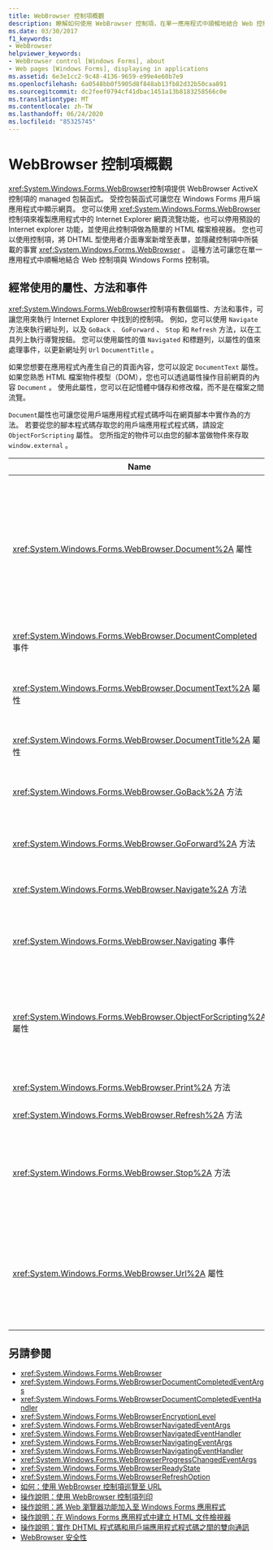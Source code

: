 ```yaml
---
title: WebBrowser 控制項概觀
description: 瞭解如何使用 WebBrowser 控制項，在單一應用程式中順暢地結合 Web 控制項與 Windows Forms 控制項。
ms.date: 03/30/2017
f1_keywords:
- WebBrowser
helpviewer_keywords:
- WebBrowser control [Windows Forms], about
- Web pages [Windows Forms], displaying in applications
ms.assetid: 6e3e1cc2-9c48-4136-9659-e99e4e60b7e9
ms.openlocfilehash: 6a0548bb0f5905d8f848ab13fb82d32b50caa891
ms.sourcegitcommit: dc2feef0794cf41dbac1451a13b8183258566c0e
ms.translationtype: MT
ms.contentlocale: zh-TW
ms.lasthandoff: 06/24/2020
ms.locfileid: "85325745"
---
```

# <a name="webbrowser-control-overview"></a>WebBrowser 控制項概觀
<xref:System.Windows.Forms.WebBrowser>控制項提供 WebBrowser ActiveX 控制項的 managed 包裝函式。 受控包裝函式可讓您在 Windows Forms 用戶端應用程式中顯示網頁。 您可以使用 <xref:System.Windows.Forms.WebBrowser> 控制項來複製應用程式中的 Internet Explorer 網頁流覽功能，也可以停用預設的 Internet explorer 功能，並使用此控制項做為簡單的 HTML 檔案檢視器。 您也可以使用控制項，將 DHTML 型使用者介面專案新增至表單，並隱藏控制項中所裝載的事實 <xref:System.Windows.Forms.WebBrowser> 。 這種方法可讓您在單一應用程式中順暢地結合 Web 控制項與 Windows Forms 控制項。  
  
## <a name="frequently-used-properties-methods-and-events"></a>經常使用的屬性、方法和事件  
 <xref:System.Windows.Forms.WebBrowser>控制項有數個屬性、方法和事件，可讓您用來執行 Internet Explorer 中找到的控制項。 例如，您可以使用 `Navigate` 方法來執行網址列，以及 `GoBack` 、 `GoForward` 、 `Stop` 和 `Refresh` 方法，以在工具列上執行導覽按鈕。 您可以使用屬性的值 `Navigated` 和標題列，以屬性的值來處理事件，以更新網址列 `Url` `DocumentTitle` 。  
  
 如果您想要在應用程式內產生自己的頁面內容，您可以設定 `DocumentText` 屬性。 如果您熟悉 HTML 檔案物件模型（DOM），您也可以透過屬性操作目前網頁的內容 `Document` 。 使用此屬性，您可以在記憶體中儲存和修改檔，而不是在檔案之間流覽。  
  
 `Document`屬性也可讓您從用戶端應用程式程式碼呼叫在網頁腳本中實作為的方法。 若要從您的腳本程式碼存取您的用戶端應用程式程式碼，請設定 `ObjectForScripting` 屬性。 您所指定的物件可以由您的腳本當做物件來存取 `window.external` 。  
  
|Name|說明|  
|----------|-----------------|  
|<xref:System.Windows.Forms.WebBrowser.Document%2A> 屬性|取得物件，這個物件提供對目前網頁之 HTML 檔案物件模型（DOM）的 managed 存取。|  
|<xref:System.Windows.Forms.WebBrowser.DocumentCompleted> 事件|發生于網頁載入完成時。|  
|<xref:System.Windows.Forms.WebBrowser.DocumentText%2A> 屬性|取得或設定目前網頁的 HTML 內容。|  
|<xref:System.Windows.Forms.WebBrowser.DocumentTitle%2A> 屬性|取得目前網頁的標題。|  
|<xref:System.Windows.Forms.WebBrowser.GoBack%2A> 方法|導覽至歷程記錄中的前一頁。|  
|<xref:System.Windows.Forms.WebBrowser.GoForward%2A> 方法|導覽至歷程記錄中的下一頁。|  
|<xref:System.Windows.Forms.WebBrowser.Navigate%2A> 方法|流覽至指定的 URL。|  
|<xref:System.Windows.Forms.WebBrowser.Navigating> 事件|在導覽開始之前發生，可讓動作取消。|  
|<xref:System.Windows.Forms.WebBrowser.ObjectForScripting%2A> 屬性|取得或設定網頁腳本程式碼可以用來與您的應用程式通訊的物件。|  
|<xref:System.Windows.Forms.WebBrowser.Print%2A> 方法|列印目前的網頁。|  
|<xref:System.Windows.Forms.WebBrowser.Refresh%2A> 方法|重載目前的網頁。|  
|<xref:System.Windows.Forms.WebBrowser.Stop%2A> 方法|終止目前的導覽並停止動態頁面元素，例如音效和動畫。|  
|<xref:System.Windows.Forms.WebBrowser.Url%2A> 屬性|取得或設定目前網頁的 URL。 設定此屬性會將控制項流覽至新的 URL。|  
  
## <a name="see-also"></a>另請參閱

- <xref:System.Windows.Forms.WebBrowser>
- <xref:System.Windows.Forms.WebBrowserDocumentCompletedEventArgs>
- <xref:System.Windows.Forms.WebBrowserDocumentCompletedEventHandler>
- <xref:System.Windows.Forms.WebBrowserEncryptionLevel>
- <xref:System.Windows.Forms.WebBrowserNavigatedEventArgs>
- <xref:System.Windows.Forms.WebBrowserNavigatedEventHandler>
- <xref:System.Windows.Forms.WebBrowserNavigatingEventArgs>
- <xref:System.Windows.Forms.WebBrowserNavigatingEventHandler>
- <xref:System.Windows.Forms.WebBrowserProgressChangedEventArgs>
- <xref:System.Windows.Forms.WebBrowserReadyState>
- <xref:System.Windows.Forms.WebBrowserRefreshOption>
- [如何：使用 WebBrowser 控制項巡覽至 URL](how-to-navigate-to-a-url-with-the-webbrowser-control.md)
- [操作說明：使用 WebBrowser 控制項列印](how-to-print-with-a-webbrowser-control.md)
- [操作說明：將 Web 瀏覽器功能加入至 Windows Forms 應用程式](how-to-add-web-browser-capabilities-to-a-windows-forms-application.md)
- [操作說明：在 Windows Forms 應用程式中建立 HTML 文件檢視器](how-to-create-an-html-document-viewer-in-a-windows-forms-application.md)
- [操作說明：實作 DHTML 程式碼和用戶端應用程式程式碼之間的雙向通訊](implement-two-way-com-between-dhtml-and-client.md)
- [WebBrowser 安全性](webbrowser-security.md)
